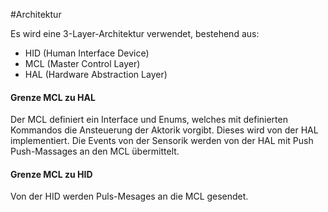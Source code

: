 #Architektur

Es wird eine 3-Layer-Architektur verwendet, bestehend aus:
- HID (Human Interface Device)
- MCL (Master Control Layer)
- HAL (Hardware Abstraction Layer)

#### Grenze MCL zu HAL
Der MCL definiert ein Interface und Enums, welches mit definierten Kommandos die Ansteuerung der Aktorik vorgibt. Dieses wird von der HAL implementiert. Die Events von der Sensorik werden von der HAL mit Push Push-Massages an den MCL übermittelt.

#### Grenze MCL zu HID
Von der HID werden Puls-Mesages an die MCL gesendet.